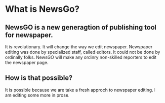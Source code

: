 # What is NewsGo?

## NewsGO is a new generagtion of publishing tool for newspaper.

It is revolutionary. It will change the way we edit newspaper. Newspaper editing was done by specialized staff, called editors. It could not be done by ordinally folks. NewsGO will make any ordinry non-skilled reporters to edit the newspaper page.

## How is that possible?

It is possible because we are take a fresh approch to newspaper editing.
I am editing some more in prose.
